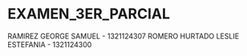 # EXAMEN_3ER_PARCIAL
RAMIREZ GEORGE SAMUEL - 1321124307
ROMERO HURTADO LESLIE ESTEFANIA - 1321124300
